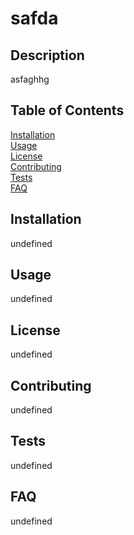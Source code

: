 # safda
  ## Description
  asfaghhg
  ## Table of Contents
  [Installation](#Installation)  
  [Usage](#Usage)  
  [License](#License)  
  [Contributing](#Contributing)  
  [Tests](#Tests)  
  [FAQ](#FAQ)  
  ## <div id="Installation">Installation</div>
  undefined
  ## <div id="Usage">Usage</div>
  undefined
  ## <div id="License">License</div>
  undefined
  ## <div id="Contributing">Contributing</div>
  undefined
  ## <div id="Tests">Tests</div>
  undefined
  ## <div id="FAQ">FAQ</div>
  undefined
  